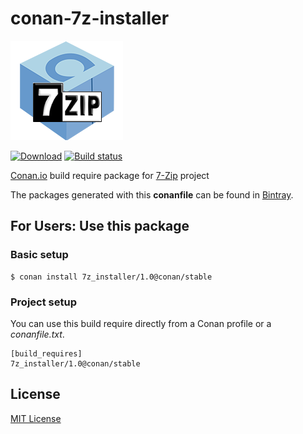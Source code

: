 # conan-7z-installer

![7z_installer image](/images/conan-7z_installer.png)

[![Download](https://api.bintray.com/packages/conan-community/conan/7z_installer%3Aconan/images/download.svg)](https://bintray.com/conan-community/conan/7z_installer%3Aconan/_latestVersion)
[![Build status](https://ci.appveyor.com/api/projects/status/jyeh443gn0l0f3bi/branch/master/1.0?svg=true)](https://ci.appveyor.com/project/lasote/conan-7z-installer/branch/master/1.0)

[Conan.io](https://conan.io) build require package for [7-Zip](http://www.7-zip.org/) project

The packages generated with this **conanfile** can be found in [Bintray](https://bintray.com/conan-community/conan/7z%3Aconan).

## For Users: Use this package

### Basic setup

    $ conan install 7z_installer/1.0@conan/stable

### Project setup

You can use this build require directly from a Conan profile or a *conanfile.txt*.

    [build_requires]
    7z_installer/1.0@conan/stable


## License

[MIT License](LICENSE)
